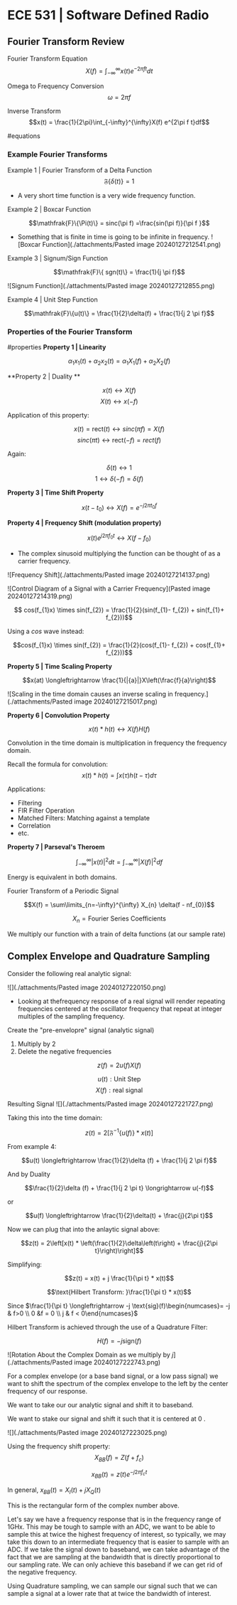 # ECE 531 | Software Defined Radio


## Fourier Transform Review

Fourier Transform Equation
$$X(f) = \int_{-\infty}^{\infty} x(t) e^{-2\pi f t}dt$$

Omega to Frequency Conversion
$$\omega = 2 \pi f$$

Inverse Transform
$$x(t) = \frac{1}{2\pi}\int_{-\infty}^{\infty}X(f) e^{2\pi f t}df$$

#equations


### Example Fourier Transforms 

Example 1 | Fourier Transform of a Delta Function
$$\mathfrak{F}\{\delta (t)\} = 1$$

-  A very short time function is a very wide frequency function.

Example 2 | Boxcar Function

$$\mathfrak{F}\{\Pi(t)\} = sinc(\pi f) =\frac{sin(\pi f)}{\pi f }$$

- Something that is finite in time is going to be infinite in frequency.
![Boxcar Function](./attachments/Pasted image 20240127212541.png)

Example 3 | Signum/Sign Function

$$\mathfrak{F}\{ sgn(t)\} = \frac{1}{j \pi f}$$

![Signum Function](./attachments/Pasted image 20240127212855.png)


Example 4 | Unit Step Function

$$\mathfrak{F}\{u(t)\} = \frac{1}{2}\delta(f) + \frac{1}{j 2 \pi f}$$

### Properties of the Fourier Transform
#properties 
**Property 1 | Linearity**

$$\alpha_{1}x_{1}(t) + \alpha_{2}x_{2}(t) = \alpha_{1}X_{1}(f) + \alpha_{2}X_{2}(f)$$

**Property 2 | Duality **

$$x(t) \longleftrightarrow X(f)$$
$$X(t) \longleftrightarrow x(-f)$$

Application of this property: 

$$x(t) = \text{rect}(t) \longleftrightarrow sinc(\pi f) = X(f)$$
$$sinc(\pi t) \longleftrightarrow \text{rect}(-f) = rect(f)$$

Again:

$$\delta(t) \leftrightarrow 1$$
$$1 \longleftrightarrow \delta(-f) = \delta(f)$$

**Property 3 | Time Shift Property**

$$x(t - t_{0}) \longleftrightarrow X(f) = e^{- j 2 \pi t_{0} f}$$

**Property 4 | Frequency Shift (modulation property)**

$$x(t) e^{j 2 \pi f_{0} t} \longleftrightarrow X(f- f_{0})$$

- The complex sinusoid multiplying the function can be thought of as a carrier frequency. 


![Frequency Shift](./attachments/Pasted image 20240127214137.png)


![Control Diagram of a Signal with a Carrier Frequency](Pasted image 20240127214319.png) 

$$ cos(f_{1}x) \times sin(f_{2}) = \frac{1}{2}(sin(f_{1}- f_{2}) + sin(f_{1}+ f_{2}))$$

Using a $cos$ wave instead:

$$cos(f_{1}x) \times sin(f_{2}) = \frac{1}{2}(cos(f_{1}- f_{2}) + cos(f_{1}+ f_{2}))$$


**Property 5 | Time Scaling Property**

$$x(at) \longleftrightarrow \frac{1}{|{a}|}X\left(\frac{f}{a}\right)$$

![Scaling in the time domain causes an inverse scaling in frequency.](./attachments/Pasted image 20240127215017.png)

**Property 6 | Convolution Property**

$$x(t) * h(t) \longleftrightarrow X(f)H(f)$$

Convolution in the time domain is multiplication in frequency the frequency domain.

Recall the formula for convolution:
$$x(t)*h(t) = \int x(\tau) h(t-\tau)d\tau$$

Applications: 
- Filtering
- FIR Filter Operation
- Matched Filters: Matching against a template
- Correlation
- etc.

**Property 7 | Parseval's Theroem**

$$\int_{-\infty}^{\infty}|x(t)|^{2}dt = \int_{-\infty}^{\infty} |X(f)|^{2}df$$

Energy is equivalent in both domains.

Fourier Transform of a Periodic Signal

$$X(f) = \sum\limits_{n=-\infty}^{\infty} X_{n} \delta(f - nf_{0})$$

$$X_{n}= \text{Fourier Series Coefficients}$$

We multiply our function with a train of delta functions (at our sample rate)

## Complex Envelope and Quadrature Sampling

Consider the following real analytic signal:


![](./attachments/Pasted image 20240127220150.png)

- Looking at thefrequency response of a real signal will render repeating frequencies centered at the oscillator frequency that repeat at integer multiples of the sampling frequency.


Create the "pre-envelopre" signal (analytic signal)
1. Multiply by 2
2. Delete the negative frequencies

$$z(f) = 2 u(f) X(f)$$

$$u(t): \text{Unit Step}$$
$$X(f): \text{real signal}$$

Resulting Signal
![](./attachments/Pasted image 20240127221727.png)

Taking this into the time domain:


$$z(t) = 2 [\mathfrak{F}^{-1}\{u(f)\} * x(t)]$$

From example 4:

$$u(t) \longleftrightarrow \frac{1}{2}\delta (f) + \frac{1}{j 2 \pi f}$$

And by Duality

$$\frac{1}{2}\delta (f) + \frac{1}{j 2 \pi t} \longrightarrow u(-f)$$

or

$$u(f) \longleftrightarrow \frac{1}{2}\delta(t) + \frac{j}{2\pi t}$$


Now we can plug that into the anlaytic signal above:

$$z(t) = 2\left[x(t) * \left(\frac{1}{2}\delta\left(t\right) + \frac{j}{2\pi t}\right)\right]$$

Simplifying:

$$z(t) = x(t) + j \frac{1}{\pi t} * x(t)$$

$$\text{Hilbert Transform: }\frac{1}{\pi t} * x(t)$$

Since $\frac{1}{\pi t} \longleftrightarrow -j \text{sig}(f)\begin{numcases}= -j & f>0 \\ 0 &f = 0 \\ j & f < 0\end{numcases}$

Hilbert Transform is achieved through the use of a Quadrature Filter:

$$H(f) = -j \text{sign}(f)$$


![Rotation About the Complex Domain as we multiply by $j$](./attachments/Pasted image 20240127222743.png)


For a complex envelope (or a base band signal, or a low pass signal) we want to shift the spectrum of the complex envelope to the left by the center frequency of our response.

We want to take our our analytic signal and shift it to baseband.

We want to stake our signal and shift it such that it is centered at 0 .


![](./attachments/Pasted image 20240127223025.png)

Using the frequency shift property:
$$X_{BB}(f) = Z(f+f_{c})$$

$$x_{BB}(t) = z(t) e^{-j 2 \pi f_{c}t}$$

In general, $x_{BB}(t) = X_{I}(t) + j X_{Q}(t)$

This is the rectangular form of the complex number above.

Let's say we have a frequency response that is in the frequency range of 1GHx. This may be tough to sample with an ADC, we want to be able to sample this at twice the highest frequency of interest, so typically, we may take this down to an intermediate frequency that is easier to sample with an ADC. If we take the signal down to baseband, we can take advantage of the fact that we are sampling at the bandwidth that is directly proportional to our sampling rate. We can only achieve this baseband if we can get rid of the negative frequency. 

Using Quadrature sampling, we can sample our signal such that we can sample a signal at a lower rate that at twice the bandwidth of interest. 

